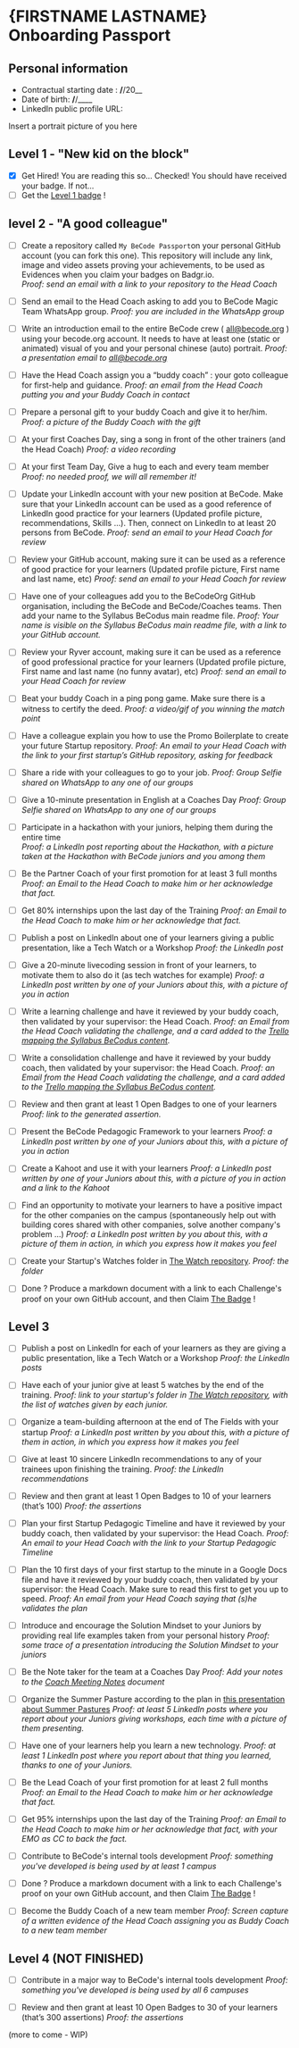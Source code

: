# {FIRSTNAME LASTNAME} Onboarding Passport

## Personal information

- Contractual starting date : __/__/20__
- Date of birth: __/__/____  
- LinkedIn public profile URL: 

Insert a portrait picture of you here
![]()

## Level 1 - "New kid on the block"
* [x] Get Hired! You are reading this so... Checked! You should have received your badge. If not...  
* [ ] Get the [Level 1 badge](https://badgr.io/issuer/issuers/U1fM4KzWQZuXnpFXwG1gXw/badges/NN-Pmxe9SjmC3EiEXw8idA) !

## level 2 - "A good colleague"
* [ ] Create a repository called `My BeCode Passport`on your personal GitHub account (you can fork this one). This repository  will include  any link, image and video assets proving your achievements, to be used as Evidences when you claim your badges on Badgr.io.   
*Proof: send an email with a link to your repository to the Head Coach*

* [ ]  Send an email to  the Head Coach asking to add you to BeCode Magic Team WhatsApp group.
*Proof: you are included in the WhatsApp group*

* [ ] Write an introduction email to the entire BeCode crew ( all@becode.org ) using your becode.org account. It needs to have at least one (static or animated) visual of you and your personal chinese (auto) portrait. 
*Proof: a presentation email to all@becode.org*

* [ ]  Have the Head Coach assign you a “buddy coach” : your goto colleague for first-help and guidance.
*Proof: an email from the Head Coach putting you and your Buddy Coach in contact*

* [ ]  Prepare a personal gift to your buddy Coach and give it to her/him.
*Proof: a picture of the Buddy Coach with the gift*

* [ ] At your first Coaches Day, sing a song in front of the other trainers (and the Head Coach)
*Proof: a video recording*

* [ ] At your first Team Day, Give a hug to each and every team member
*Proof: no needed proof, we will all remember it!*

* [ ] Update your LinkedIn account with your new position at BeCode. Make sure that your LinkedIn account can be used as a good reference of LinkedIn good practice for your learners (Updated profile picture, recommendations, Skills …). Then, connect on LinkedIn to at least 20 persons from BeCode.
*Proof: send an email to your Head Coach for review*

* [ ] Review your GitHub account, making sure it can be used as a reference of good practice for your learners (Updated profile picture, First name and last name, etc)
*Proof: send an email to your Head Coach for review*

* [ ] Have one of your colleagues add you to the BeCodeOrg GitHub organisation, including the BeCode and BeCode/Coaches teams. Then add your name to the Syllabus BeCodus main readme file.
*Proof: Your name is visible on the Syllabus BeCodus main readme file, with a link to your GitHub account.*

* [ ] Review your Ryver account, making sure it can be used as a reference of good professional practice for your learners (Updated profile picture, First name and last name (no funny avatar), etc)
*Proof: send an email to your Head Coach for review*

* [ ] Beat your buddy Coach in a ping pong game. Make sure there is a witness to certify the deed.
*Proof: a video/gif of you winning the match point*

* [ ] Have a colleague explain you how to use the Promo Boilerplate to create your future Startup repository.
*Proof: An email to your Head Coach with the link to your first startup’s GitHub repository, asking for feedback*

* [ ] Share a ride with your colleagues to go to your job.
*Proof: Group Selfie shared on WhatsApp to any one of our groups*

* [ ] Give a 10-minute presentation in English at a Coaches Day
*Proof: Group Selfie shared on WhatsApp to any one of our groups*

* [ ]  Participate in a hackathon with your juniors, helping them during the entire time  
*Proof: a LinkedIn post reporting about the Hackathon, with a picture taken at the Hackathon with BeCode juniors and you among them*

* [ ]  Be the Partner Coach of your first promotion for at least 3 full months
*Proof: an Email to the Head Coach to make him or her acknowledge that fact.*

* [ ]  Get 80% internships upon the last day of the Training
*Proof: an Email to the Head Coach to make him or her acknowledge that fact.*

* [ ]  Publish a post on LinkedIn about one of your learners giving a public presentation, like a Tech Watch or a Workshop
*Proof: the LinkedIn post*

* [ ]  Give a 20-minute livecoding session in front of your learners, to motivate them to also do it (as tech watches for example)
*Proof: a LinkedIn post written by one of your Juniors about this, with a picture of you in action*

* [ ]  Write a learning challenge and  have it reviewed by your buddy coach, then validated by your supervisor: the Head Coach.
*Proof: an Email from the Head Coach validating the challenge, and a card added to the [Trello mapping the Syllabus BeCodus content](https://trello.com/b/DvmChbOG/syllabus-becodus-content).*

* [ ]  Write a consolidation challenge and  have it reviewed by your buddy coach, then validated by your supervisor: the Head Coach.
*Proof: an Email from the Head Coach validating the challenge, and a card added to the [Trello mapping the Syllabus BeCodus content](https://trello.com/b/DvmChbOG/syllabus-becodus-content).*

* [ ]  Review and then grant at least 1 Open Badges to one of your learners
*Proof: link to the generated assertion.*

* [ ]  Present the BeCode Pedagogic Framework to your learners
*Proof: a LinkedIn post written by one of your Juniors about this, with a picture of you in action*

* [ ]  Create a Kahoot and use it with your learners
*Proof: a LinkedIn post written by one of your Juniors about this, with a picture of you in action and a link to the Kahoot*

* [ ]  Find an opportunity to motivate your learners to have a positive impact for the other companies on the campus (spontaneously help out with building cores shared with other companies, solve another company's problem ...)
*Proof: a LinkedIn post written by you about this, with a picture of them in action, in which you express how it makes you feel*

* [ ] Create your Startup's Watches folder in  [The Watch repository](https://github.com/becodeorg/The-Watch).
*Proof: the folder*

* [ ] Done ? Produce a markdown document with a link to each Challenge's proof on your own GitHub account, and then Claim [The Badge](https://badgr.io/issuer/issuers/U1fM4KzWQZuXnpFXwG1gXw/badges/IIyb2HyKRHWGTxUBDVBG2g) ! 

## Level 3
* [ ]  Publish a post on LinkedIn for each of your learners as they are giving a public presentation, like a Tech Watch or a Workshop
*Proof: the LinkedIn posts*

* [ ]  Have each of your junior give at least 5 watches by the end of the training.
*Proof: link to your startup's folder in [The Watch repository](https://github.com/becodeorg/The-Watch), with the list of watches given by each junior.*

* [ ]  Organize a team-building afternoon at the end of The Fields with your startup
*Proof: a LinkedIn post written by you about this, with a picture of them in action, in which you express how it makes you feel*

* [ ]  Give at least 10 sincere LinkedIn recommendations to any of your trainees upon finishing the training.
*Proof: the LinkedIn recommendations*

* [ ]  Review and then grant at least 1 Open Badges to 10 of your learners (that’s 100)
*Proof: the assertions*

* [ ] Plan your first Startup Pedagogic Timeline and have it reviewed by your buddy coach, then validated by your supervisor: the Head Coach.
*Proof: An email to your Head Coach with the link to your Startup Pedagogic Timeline*

* [ ] Plan the 10 first days of your first startup to the minute in a Google Docs file and have it reviewed by your buddy coach, then validated by your supervisor: the Head Coach. Make sure to read this first to get you up to speed.
*Proof: An email from your Head Coach saying that (s)he validates the plan*

* [ ] Introduce and encourage the Solution Mindset to your Juniors by providing real life examples taken from your personal history
*Proof: some trace of a presentation introducing the Solution Mindset to your juniors*

* [ ]  Be the Note taker for the team at a Coaches Day
*Proof: Add your notes to the [Coach Meeting Notes](https://docs.google.com/document/d/1GEWG7Jbcf8FvhMW9676zZ-lREJA8IB41-F-42zfkcRM/edit#heading=h.eod3n4ehftjg) document*

* [ ]  Organize the Summer Pasture according to the plan in [this presentation about Summer Pastures](https://docs.google.com/presentation/d/14SVbW6-hbYAb9voHGat2P-2PaXwuaHad7DN6b6mfofk/edit)
*Proof: at least 5 LinkedIn  posts where you report about your Juniors giving workshops, each time with a picture of them presenting.*

* [ ]  Have one of your learners help you learn a new technology.
*Proof: at least 1 LinkedIn post where you report about that thing you learned, thanks to one of your Juniors.*

* [ ]  Be the Lead Coach of your first promotion for at least 2 full months
*Proof: an Email to the Head Coach to make him or her acknowledge that fact.*

* [ ]  Get 95% internships upon the last day of the Training
*Proof: an Email to the Head Coach to make him or her acknowledge that fact, with your EMO as CC to back the fact.*

* [ ]  Contribute to BeCode's internal tools development
*Proof: something you've developed is being used by at least 1 campus*

* [ ] Done ? Produce a markdown document with a link to each Challenge's proof on your own GitHub account, and then Claim [The Badge](https://badgr.io/issuer/issuers/U1fM4KzWQZuXnpFXwG1gXw/badges/RVr5FR6BSfOOA21bLKTB8g) ! 

* [ ]  Become the Buddy Coach of a new team member
*Proof: Screen capture of a written evidence of the Head Coach assigning you as Buddy Coach to a new team member*

## Level 4 (NOT FINISHED)
* [ ]  Contribute in a major way to BeCode's internal tools development
*Proof: something you've developed is being used by all 6 campuses*

* [ ]  Review and then grant at least 10 Open Badges to 30 of your learners (that’s 300 assertions)
*Proof: the assertions*


(more to come - WIP)
